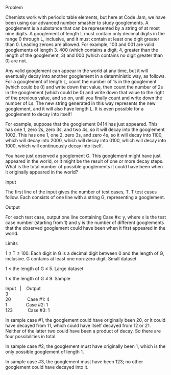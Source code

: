 Problem

Chemists work with periodic table elements, but here at Code Jam, we have been using our advanced number smasher to study googlements. A googlement is a substance that can be represented by a string of at most nine digits. A googlement of length L must contain only decimal digits in the range 0 through L, inclusive, and it must contain at least one digit greater than 0. Leading zeroes are allowed. For example, 103 and 001 are valid googlements of length 3. 400 (which contains a digit, 4, greater than the length of the googlement, 3) and 000 (which contains no digit greater than 0) are not.

Any valid googlement can appear in the world at any time, but it will eventually decay into another googlement in a deterministic way, as follows. For a googlement of length L, count the number of 1s in the googlement (which could be 0) and write down that value, then count the number of 2s in the googlement (which could be 0) and write down that value to the right of the previous value, and so on, until you finally count and write down the number of Ls. The new string generated in this way represents the new googlement, and it will also have length L. It is even possible for a googlement to decay into itself!

For example, suppose that the googlement 0414 has just appeared. This has one 1, zero 2s, zero 3s, and two 4s, so it will decay into the googlement 1002. This has one 1, one 2, zero 3s, and zero 4s, so it will decay into 1100, which will decay into 2000, which will decay into 0100, which will decay into 1000, which will continuously decay into itself.

You have just observed a googlement G. This googlement might have just appeared in the world, or it might be the result of one or more decay steps. What is the total number of possible googlements it could have been when it originally appeared in the world?

Input

The first line of the input gives the number of test cases, T. T test cases follow. Each consists of one line with a string G, representing a googlement.

Output

For each test case, output one line containing Case #x: y, where x is the test case number (starting from 1) and y is the number of different googlements that the observed googlement could have been when it first appeared in the world.

Limits

1 ≤ T ≤ 100.
Each digit in G is a decimal digit between 0 and the length of G, inclusive.
G contains at least one non-zero digit.
Small dataset

1 ≤ the length of G ≤ 5.
Large dataset

1 ≤ the length of G ≤ 9.
Sample


Input&nbsp;&nbsp;   | &nbsp;&nbsp; Output  
3<br />
20 &nbsp;&nbsp;&nbsp;   &nbsp;&nbsp;&nbsp;  &nbsp;&nbsp;&nbsp;    Case #1: 4 <br />
1      &nbsp;&nbsp;&nbsp; &nbsp;&nbsp;&nbsp; &nbsp;&nbsp;&nbsp; &nbsp;    Case #2: 1 <br />
123     &nbsp;&nbsp;&nbsp; &nbsp;&nbsp;&nbsp;&nbsp; &nbsp;    Case #3: 1  <br />



In sample case #1, the googlement could have originally been 20, or it could have decayed from 11, which could have itself decayed from 12 or 21. Neither of the latter two could have been a product of decay. So there are four possibilities in total.

In sample case #2, the googlement must have originally been 1, which is the only possible googlement of length 1.

In sample case #3, the googlement must have been 123; no other googlement could have decayed into it.
